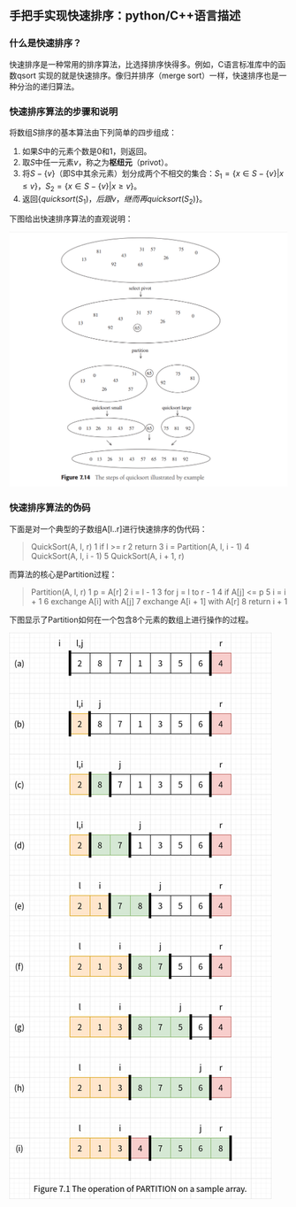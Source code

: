 ## 手把手实现快速排序：python/C++语言描述

### 什么是快速排序？

快速排序是一种常用的排序算法，比选择排序快得多。例如，C语言标准库中的函数qsort
实现的就是快速排序。像归并排序（merge sort）一样，快速排序也是一种分治的递归算法。

### 快速排序算法的步骤和说明

将数组$S$排序的基本算法由下列简单的四步组成：
1. 如果$S$中的元素个数是$0$和$1$，则返回。
2. 取$S$中任一元素$v$，称之为**枢纽元**（privot）。
3. 将$S - \{v\}$（即S中其余元素）划分成两个不相交的集合：$S_{1} = \{ x \in S - \{v\} | x \le v \}$，$S_{2} = \{ x \in S - \{v\} | x \ge v \}$。
4. 返回$\{quicksort(S_{1})，后跟v，继而再quicksort(S_{2})\}$。

下图给出快速排序算法的直观说明：

![quicksort illustrated](quicksort_illustrated.png)

### 快速排序算法的伪码

下面是对一个典型的子数组A[l..r]进行快速排序的伪代码：

> QuickSort(A, l, r)
> 1 if l >= r
> 2     return
> 3 i = Partition(A, l, i - 1)
> 4 QuickSort(A, l, i - 1)
> 5 QuickSort(A, i + 1, r)

而算法的核心是Partition过程：

> Partition(A, l, r)
> 1 p = A[r]
> 2 i = l - 1
> 3 for j = l to r - 1
> 4     if A[j] <= p
> 5         i = i + 1
> 6         exchange A[i] with A[j]
> 7 exchange A[i + 1] with A[r]
> 8 return i + 1

下图显示了Partition如何在一个包含8个元素的数组上进行操作的过程。

![partition](partition.png)




